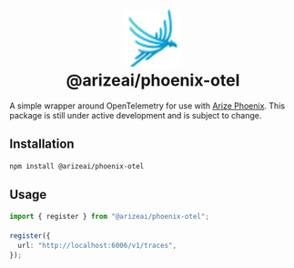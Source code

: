 <h1 align="center" style="border-bottom: none">
    <div>
        <a href="https://phoenix.arize.com/?utm_medium=github&utm_content=header_img&utm_campaign=phoenix-client-ts">
            <picture>
                <source media="(prefers-color-scheme: dark)" srcset="https://raw.githubusercontent.com/Arize-ai/phoenix-assets/refs/heads/main/logos/Phoenix/phoenix.svg">
                <source media="(prefers-color-scheme: light)" srcset="https://raw.githubusercontent.com/Arize-ai/phoenix-assets/refs/heads/main/logos/Phoenix/phoenix-white.svg">
                <img alt="Arize Phoenix logo" src="https://raw.githubusercontent.com/Arize-ai/phoenix-assets/refs/heads/main/logos/Phoenix/phoenix.svg" width="100" />
            </picture>
        </a>
        <br>
        @arizeai/phoenix-otel
    </div>
</h1>

A simple wrapper around OpenTelemetry for use with [Arize Phoenix](https://github.com/Arize-ai/phoenix). This package is still under active development and is subject to change.

## Installation

```bash
npm install @arizeai/phoenix-otel
```

## Usage

```typescript
import { register } from "@arizeai/phoenix-otel";

register({
  url: "http://localhost:6006/v1/traces",
});
```
